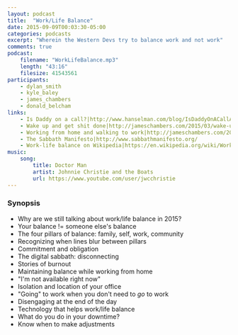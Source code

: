 ```yaml
---
layout: podcast
title:  "Work/Life Balance"
date: 2015-09-09T00:03:30-05:00
categories: podcasts
excerpt: "Wherein the Western Devs try to balance work and not work"
comments: true
podcast: 
    filename: "WorkLifeBalance.mp3"
    length: "43:16"
    filesize: 41543561
participants: 
    - dylan_smith
    - kyle_baley
    - james_chambers
    - donald_belcham
links:
    - Is Daddy on a call?|http://www.hanselman.com/blog/IsDaddyOnACallABusyLightPresenceIndicatorForLyncForMyHomeOffice.aspx
    - Wake up and get shit done|http://jameschambers.com/2015/03/wake-up-and-get-st-done-a-practice-of-awesome/
    - Working from home and walking to work|http://jameschambers.com/2015/03/working-from-home-and-walking-to-work-surviving-remote-work/
    - The Sabbath Manifesto|http://www.sabbathmanifesto.org/
    - Work-life balance on Wikipedia|https://en.wikipedia.org/wiki/Work%E2%80%93life_balance
music:
    song:
        title: Doctor Man
        artist: Johnnie Christie and the Boats
        url: https://www.youtube.com/user/jwcchristie
---
```


### Synopsis

* Why are we still talking about work/life balance in 2015?
* Your balance != someone else's balance
* The four pillars of balance: family, self, work, community
* Recognizing when lines blur between pillars
* Commitment and obligation
* The digital sabbath: disconnecting
* Stories of burnout
* Maintaining balance while working from home
* "I'm not available right now"
* Isolation and location of your office
* "Going" to work when you don't need to *go* to work
* Disengaging at the end of the day
* Technology that helps work/life balance
* What do you do in your downtime?
* Know when to make adjustments

